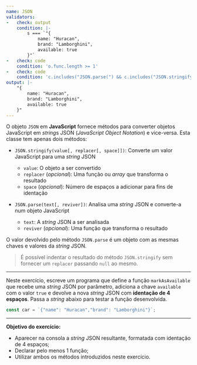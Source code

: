 ```yaml
---
name: JSON
validators:
-   check: output
    condition: |-
        s === `"{
            name: "Huracan",
            brand: "Lamborghini",
            available: true
        }"`
-   check: code
    condition: 'o.func.length >= 1'
-   check: code
    condition: 'c.includes("JSON.parse(") && c.includes("JSON.stringify(")'
output: |-
    "{
        name: "Huracan",
        brand: "Lamborghini",
        available: true
    }"
---
```


O objeto `JSON` em **JavaScript** fornece métodos para converter objetos JavaScript em *string*s JSON (*JavaScript Object Notation*) e vice-versa. Esta classe tem apenas dois métodos:

- `JSON.stringify(value[, replacer[, space]])`: Converte um valor JavaScript para uma *string* JSON
  - `value`: O objeto a ser convertido
  - `replacer` (*opcional*): Uma função ou *array* que transforma o resultado
  - `space` (*opcional*): Número de espaços a adicionar para fins de identação

- `JSON.parse(text[, reviver])`: Analisa uma *string* JSON e converte-a num objeto JavaScript
  - `text`: A *string* JSON a ser analisada  
  - `reviver` (*opcional*): Uma função que transforma o resultado

O valor devolvido pelo método `JSON.parse` é um objeto com as mesmas chaves e valores da *string* JSON.

> É possível indentar o resultado do método `JSON.stringify` sem fornecer um `replacer` passando `null` ao mesmo.

***

Neste exercício, escreve um programa que define a função `markAsAvailable` que recebe uma *string* JSON por parâmetro, adiciona a chave `available` com o valor `true` e devolve a nova *string* JSON com **identação de 4 espaços**. Passa a *string* abaixo para testar a função desenvolvida.

```js
const car = `{"name": "Huracan","brand": "Lamborghini"}`;
```

***

**Objetivo do exercício:**
- Aparecer na consola a *string* JSON resultante, formatada com identação de 4 espaços;
- Declarar pelo menos 1 função;
- Utilizar ambos os métodos introduzidos neste exercício.
